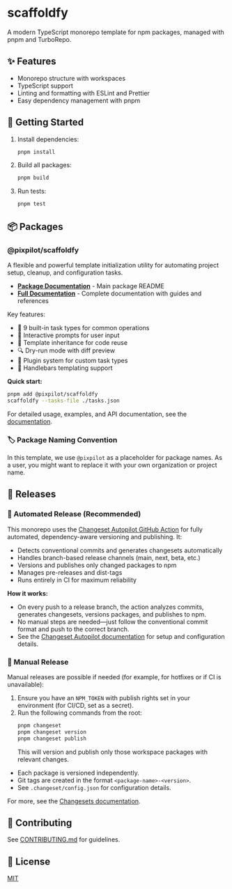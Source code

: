 # scaffoldfy

A modern TypeScript monorepo template for npm packages, managed with pnpm and TurboRepo.

## ✨ Features

- Monorepo structure with workspaces
- TypeScript support
- Linting and formatting with ESLint and Prettier
- Easy dependency management with pnpm

## 🚀 Getting Started

1. Install dependencies:
   ```sh
   pnpm install
   ```
2. Build all packages:
   ```sh
   pnpm build
   ```
3. Run tests:
   ```sh
   pnpm test
   ```

## 📦 Packages

### @pixpilot/scaffoldfy

A flexible and powerful template initialization utility for automating project setup, cleanup, and configuration tasks.

- **[Package Documentation](packages/scaffoldfy/README.md)** - Main package README
- **[Full Documentation](docs/README.md)** - Complete documentation with guides and references

Key features:

- 🔄 9 built-in task types for common operations
- 💬 Interactive prompts for user input
- 🧩 Template inheritance for code reuse
- 🔍 Dry-run mode with diff preview
- 🔌 Plugin system for custom task types
- 📝 Handlebars templating support

**Quick start:**

```sh
pnpm add @pixpilot/scaffoldfy
scaffoldfy --tasks-file ./tasks.json
```

For detailed usage, examples, and API documentation, see the [documentation](docs/README.md).

### 🏷️ Package Naming Convention

In this template, we use `@pixpilot` as a placeholder for package names. As a user, you might want to replace it with your own organization or project name.

## 🚢 Releases

### 🤖 Automated Release (Recommended)

This monorepo uses the [Changeset Autopilot GitHub Action](https://github.com/pixpilot/changesets-autopilot) for fully automated, dependency-aware versioning and publishing. It:

- Detects conventional commits and generates changesets automatically
- Handles branch-based release channels (main, next, beta, etc.)
- Versions and publishes only changed packages to npm
- Manages pre-releases and dist-tags
- Runs entirely in CI for maximum reliability

**How it works:**

- On every push to a release branch, the action analyzes commits, generates changesets, versions packages, and publishes to npm.
- No manual steps are needed—just follow the conventional commit format and push to the correct branch.
- See the [Changeset Autopilot documentation](https://github.com/pixpilot/changesets-autopilot) for setup and configuration details.

### 📝 Manual Release

Manual releases are possible if needed (for example, for hotfixes or if CI is unavailable):

1. Ensure you have an `NPM_TOKEN` with publish rights set in your environment (for CI/CD, set as a secret).
2. Run the following commands from the root:
   ```sh
   pnpm changeset
   pnpm changeset version
   pnpm changeset publish
   ```
   This will version and publish only those workspace packages with relevant changes.

- Each package is versioned independently.
- Git tags are created in the format `<package-name>-<version>`.
- See `.changeset/config.json` for configuration details.

For more, see the [Changesets documentation](https://github.com/changesets/changesets).

## 🤝 Contributing

See [CONTRIBUTING.md](CONTRIBUTING.md) for guidelines.

## 📄 License

[MIT](LICENSE)

